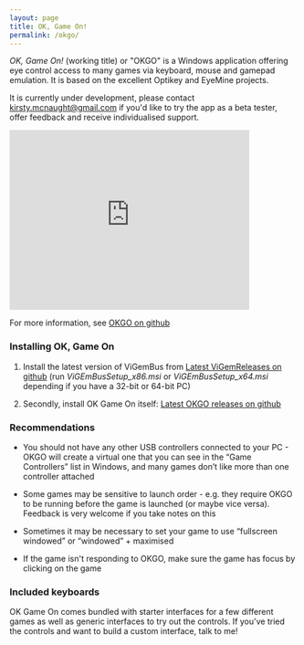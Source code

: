 ```yaml
---
layout: page
title: OK, Game On!
permalink: /okgo/
---
```


*OK, Game On!* (working title) or "OKGO" is a Windows application offering eye control access to many games via keyboard, mouse and gamepad emulation. It is based on the excellent Optikey and EyeMine projects. 

It is currently under development, please contact kirsty.mcnaught@gmail.com if you'd like to try the app as a beta tester, offer feedback and receive individualised support. 

<iframe width="420" height="315" src="http://www.youtube.com/embed/50Eu3Ma32Xc" frameborder="0" allowfullscreen> </iframe>

For more information, see [OKGO on github](https://github.com/kmcnaught/OKGO)

### Installing OK, Game On

1. Install the latest version of ViGemBus from [Latest ViGemReleases on github](https://github.com/ViGEm/ViGEmBus/releases) (run *ViGEmBusSetup_x86.msi* or *ViGEmBusSetup_x64.msi* depending if you have a 32-bit or 64-bit PC)

2. Secondly, install OK Game On itself: [Latest OKGO releases on github](https://github.com/kmcnaught/OKGO/releases/)

### Recommendations

- You should not have any other USB controllers connected to your PC - OKGO will create a virtual one that you can see in the “Game Controllers” list in Windows, and many games don’t like more than one controller attached

- Some games may be sensitive to launch order - e.g. they require OKGO to be running before the game is launched (or maybe vice versa). Feedback is very welcome if you take notes on this

- Sometimes it may be necessary to set your game to use “fullscreen windowed” or “windowed” + maximised 

- If the game isn't responding to OKGO, make sure the game has focus by clicking on the game

### Included keyboards

OK Game On comes bundled with starter interfaces for a few different games as well as generic interfaces to try out the controls. If you've tried the controls and want to build a custom interface, talk to me! 
